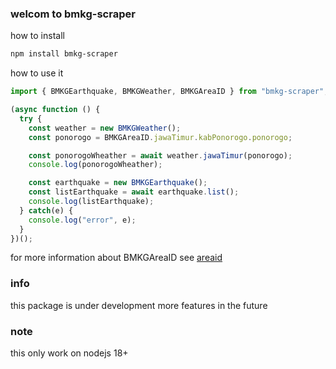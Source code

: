 ### welcom to bmkg-scraper

how to install

```bash
npm install bmkg-scraper

```

how to use it 
```javascript
import { BMKGEarthquake, BMKGWeather, BMKGAreaID } from "bmkg-scraper";

(async function () {
  try { 
    const weather = new BMKGWeather();
    const ponorogo = BMKGAreaID.jawaTimur.kabPonorogo.ponorogo;

    const ponorogoWheather = await weather.jawaTimur(ponorogo);
    console.log(ponorogoWheather);

    const earthquake = new BMKGEarthquake();
    const listEarthquake = await earthquake.list();
    console.log(listEarthquake);
  } catch(e) {
    console.log("error", e);
  }
})();
```

for more information about BMKGAreaID see [areaid](https://github.com/ka-shifuka/BMKG-scraper/tree/main/src/data/areaIDList)


### info
this package is under development more features in the future
### note
this only work on nodejs 18+
